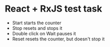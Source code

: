 # React + RxJS test task
- Start starts the counter
- Stop resets and stops it
- Double click on Wait pauses it
- Reset resets the counter, but doesn't stop it
